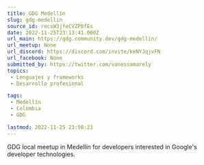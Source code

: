 ```yaml
---
title: GDG Medellín
slug: gdg-medellin
source_id: recsW3jfeCVZP8fEs
date: 2022-11-25T23:13:41.000Z
url_main: https://gdg.community.dev/gdg-medellin/
url_meetup: None
url_discord: https://discord.com/invite/keNYJqjvFN
url_facebook: None
submitted_by: https://twitter.com/vanessamarely
topics: 
 - Lenguajes y frameworks
 - Desarrollo profesional

tags: 
 - Medellín
 - Colombia
 - GDG

lastmod: 2022-11-25 23:58:23
---
```


GDG local meetup in Medellín for developers interested in Google's developer technologies.
